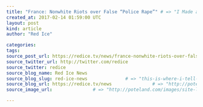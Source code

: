 ```yaml
---
title: "France: Nonwhite Riots over False “Police Rape”" # => "I Made a Pretty Gem - Planet.rb"
created_at: 2017-02-14 01:59:00 UTC
layout: post
kind: article
author: "Red Ice"

categories: 
tags: 
source_post_url: https://redice.tv/news/france-nonwhite-riots-over-false-police-rape    # => "http://poteland.com/blog/i-made-a-pretty-gem-planet-dot-rb/"
source_twitter_url: http://twitter.com/redice
source_twitter: redice
source_blog_name: Red Ice News
source_blog_slug: red-ice-news              # => "this-is-where-i-tell-you-stuff"
source_blog_url: https://redice.tv/news               # => "http://poteland.com/articles"
source_image_url:               # => "http://poteland.com/images/site-logo.png"

---
```



<!--
   &lt;img align=&quot;left&quot; alt=&quot;France: Nonwhite Riots over False “Police Rape”&quot; src=&quot;https://rdice.net/a/c/n/17/02140259-ad_2df.9cd7b47f.jpg&quot;&gt; Nonwhite invaders in France have continued to riot, burn down, and trash large parts of French cities in ongoing violence spurred by a claim that policemen anally assaulted an Arab with a truncheon—even though an official review has shown that the alleged assault never happened. In one of the attacks, the nonwhites deliberately set fire to a car that had at least two children inside-and it was only due to quick action by police and a passerby that the children were saved from the blaze. According to a report in the Le Monde newspaper, at least eleven nonwhites, including eight “minors,” were arrested on Sunday, February 12, following street violence and attacks on police in the heavily Arab- and African-populated area of Argenteuil, northwest of Paris. Read the rest at The New Observer.           # => "I’ve been hurting to write this ever since we had the idea of creating a Planet for Cubox..." (Continued)
   red-ice-news              # => "this-is-where-i-tell-you-stuff"
   https://redice.tv/news               # => "http://poteland.com/articles"
                 # => "http://poteland.com/images/site-logo.png"
<img align="left" alt="France: Nonwhite Riots over False “Police Rape”" src="https://rdice.net/a/c/n/17/02140259-ad_2df.9cd7b47f.jpg"> Nonwhite invaders in France have continued to riot, burn down, and trash large parts of French cities in ongoing violence spurred by a claim that policemen anally assaulted an Arab with a truncheon—even though an official review has shown that the alleged assault never happened. In one of the attacks, the nonwhites deliberately set fire to a car that had at least two children inside-and it was only due to quick action by police and a passerby that the children were saved from the blaze. According to a report in the Le Monde newspaper, at least eleven nonwhites, including eight “minors,” were arrested on Sunday, February 12, following street violence and attacks on police in the heavily Arab- and African-populated area of Argenteuil, northwest of Paris. Read the rest at The New Observer.<div class="">
    <i>Source: <a href="https://redice.tv/news">Red Ice News</a></i>
</div>
